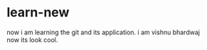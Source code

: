 # learn-new
now i am learning the git and its application.
i am vishnu bhardwaj
<br>
now its look cool.
